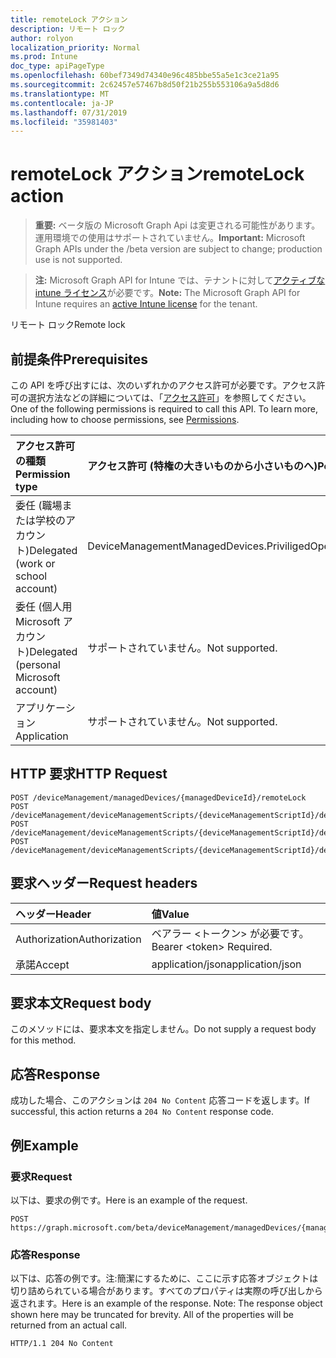 ```yaml
---
title: remoteLock アクション
description: リモート ロック
author: rolyon
localization_priority: Normal
ms.prod: Intune
doc_type: apiPageType
ms.openlocfilehash: 60bef7349d74340e96c485bbe55a5e1c3ce21a95
ms.sourcegitcommit: 2c62457e57467b8d50f21b255b553106a9a5d8d6
ms.translationtype: MT
ms.contentlocale: ja-JP
ms.lasthandoff: 07/31/2019
ms.locfileid: "35981403"
---
```

# <a name="remotelock-action"></a><span data-ttu-id="f28f1-103">remoteLock アクション</span><span class="sxs-lookup"><span data-stu-id="f28f1-103">remoteLock action</span></span>

> <span data-ttu-id="f28f1-104">**重要:** ベータ版の Microsoft Graph Api は変更される可能性があります。運用環境での使用はサポートされていません。</span><span class="sxs-lookup"><span data-stu-id="f28f1-104">**Important:** Microsoft Graph APIs under the /beta version are subject to change; production use is not supported.</span></span>

> <span data-ttu-id="f28f1-105">**注:** Microsoft Graph API for Intune では、テナントに対して[アクティブな intune ライセンス](https://go.microsoft.com/fwlink/?linkid=839381)が必要です。</span><span class="sxs-lookup"><span data-stu-id="f28f1-105">**Note:** The Microsoft Graph API for Intune requires an [active Intune license](https://go.microsoft.com/fwlink/?linkid=839381) for the tenant.</span></span>

<span data-ttu-id="f28f1-106">リモート ロック</span><span class="sxs-lookup"><span data-stu-id="f28f1-106">Remote lock</span></span>

## <a name="prerequisites"></a><span data-ttu-id="f28f1-107">前提条件</span><span class="sxs-lookup"><span data-stu-id="f28f1-107">Prerequisites</span></span>
<span data-ttu-id="f28f1-p101">この API を呼び出すには、次のいずれかのアクセス許可が必要です。アクセス許可の選択方法などの詳細については、「[アクセス許可](/graph/permissions-reference)」を参照してください。</span><span class="sxs-lookup"><span data-stu-id="f28f1-p101">One of the following permissions is required to call this API. To learn more, including how to choose permissions, see [Permissions](/graph/permissions-reference).</span></span>

|<span data-ttu-id="f28f1-110">アクセス許可の種類</span><span class="sxs-lookup"><span data-stu-id="f28f1-110">Permission type</span></span>|<span data-ttu-id="f28f1-111">アクセス許可 (特権の大きいものから小さいものへ)</span><span class="sxs-lookup"><span data-stu-id="f28f1-111">Permissions (from most to least privileged)</span></span>|
|:---|:---|
|<span data-ttu-id="f28f1-112">委任 (職場または学校のアカウント)</span><span class="sxs-lookup"><span data-stu-id="f28f1-112">Delegated (work or school account)</span></span>|<span data-ttu-id="f28f1-113">DeviceManagementManagedDevices.PriviligedOperation.All</span><span class="sxs-lookup"><span data-stu-id="f28f1-113">DeviceManagementManagedDevices.PriviligedOperation.All</span></span>|
|<span data-ttu-id="f28f1-114">委任 (個人用 Microsoft アカウント)</span><span class="sxs-lookup"><span data-stu-id="f28f1-114">Delegated (personal Microsoft account)</span></span>|<span data-ttu-id="f28f1-115">サポートされていません。</span><span class="sxs-lookup"><span data-stu-id="f28f1-115">Not supported.</span></span>|
|<span data-ttu-id="f28f1-116">アプリケーション</span><span class="sxs-lookup"><span data-stu-id="f28f1-116">Application</span></span>|<span data-ttu-id="f28f1-117">サポートされていません。</span><span class="sxs-lookup"><span data-stu-id="f28f1-117">Not supported.</span></span>|

## <a name="http-request"></a><span data-ttu-id="f28f1-118">HTTP 要求</span><span class="sxs-lookup"><span data-stu-id="f28f1-118">HTTP Request</span></span>
<!-- {
  "blockType": "ignored"
}
-->
``` http
POST /deviceManagement/managedDevices/{managedDeviceId}/remoteLock
POST /deviceManagement/deviceManagementScripts/{deviceManagementScriptId}/deviceRunStates/{deviceManagementScriptDeviceStateId}/managedDevice/remoteLock
POST /deviceManagement/deviceManagementScripts/{deviceManagementScriptId}/deviceRunStates/{deviceManagementScriptDeviceStateId}/managedDevice/users/{userId}/managedDevices/{managedDeviceId}/remoteLock
POST /deviceManagement/deviceManagementScripts/{deviceManagementScriptId}/deviceRunStates/{deviceManagementScriptDeviceStateId}/managedDevice/detectedApps/{detectedAppId}/managedDevices/{managedDeviceId}/remoteLock
```

## <a name="request-headers"></a><span data-ttu-id="f28f1-119">要求ヘッダー</span><span class="sxs-lookup"><span data-stu-id="f28f1-119">Request headers</span></span>
|<span data-ttu-id="f28f1-120">ヘッダー</span><span class="sxs-lookup"><span data-stu-id="f28f1-120">Header</span></span>|<span data-ttu-id="f28f1-121">値</span><span class="sxs-lookup"><span data-stu-id="f28f1-121">Value</span></span>|
|:---|:---|
|<span data-ttu-id="f28f1-122">Authorization</span><span class="sxs-lookup"><span data-stu-id="f28f1-122">Authorization</span></span>|<span data-ttu-id="f28f1-123">ベアラー &lt;トークン&gt; が必要です。</span><span class="sxs-lookup"><span data-stu-id="f28f1-123">Bearer &lt;token&gt; Required.</span></span>|
|<span data-ttu-id="f28f1-124">承諾</span><span class="sxs-lookup"><span data-stu-id="f28f1-124">Accept</span></span>|<span data-ttu-id="f28f1-125">application/json</span><span class="sxs-lookup"><span data-stu-id="f28f1-125">application/json</span></span>|

## <a name="request-body"></a><span data-ttu-id="f28f1-126">要求本文</span><span class="sxs-lookup"><span data-stu-id="f28f1-126">Request body</span></span>
<span data-ttu-id="f28f1-127">このメソッドには、要求本文を指定しません。</span><span class="sxs-lookup"><span data-stu-id="f28f1-127">Do not supply a request body for this method.</span></span>

## <a name="response"></a><span data-ttu-id="f28f1-128">応答</span><span class="sxs-lookup"><span data-stu-id="f28f1-128">Response</span></span>
<span data-ttu-id="f28f1-129">成功した場合、このアクションは `204 No Content` 応答コードを返します。</span><span class="sxs-lookup"><span data-stu-id="f28f1-129">If successful, this action returns a `204 No Content` response code.</span></span>

## <a name="example"></a><span data-ttu-id="f28f1-130">例</span><span class="sxs-lookup"><span data-stu-id="f28f1-130">Example</span></span>

### <a name="request"></a><span data-ttu-id="f28f1-131">要求</span><span class="sxs-lookup"><span data-stu-id="f28f1-131">Request</span></span>
<span data-ttu-id="f28f1-132">以下は、要求の例です。</span><span class="sxs-lookup"><span data-stu-id="f28f1-132">Here is an example of the request.</span></span>
``` http
POST https://graph.microsoft.com/beta/deviceManagement/managedDevices/{managedDeviceId}/remoteLock
```

### <a name="response"></a><span data-ttu-id="f28f1-133">応答</span><span class="sxs-lookup"><span data-stu-id="f28f1-133">Response</span></span>
<span data-ttu-id="f28f1-p102">以下は、応答の例です。注:簡潔にするために、ここに示す応答オブジェクトは切り詰められている場合があります。すべてのプロパティは実際の呼び出しから返されます。</span><span class="sxs-lookup"><span data-stu-id="f28f1-p102">Here is an example of the response. Note: The response object shown here may be truncated for brevity. All of the properties will be returned from an actual call.</span></span>
``` http
HTTP/1.1 204 No Content
```





